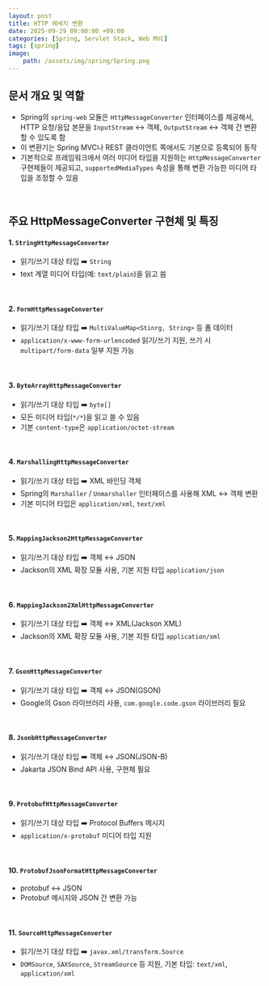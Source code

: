 ```yaml
---
layout: post
title: HTTP 메세지 변환
date: 2025-09-29 09:00:00 +09:00
categories: [Spring, Servlet Stack, Web MVC]
tags: [spring]
image:
    path: /assets/img/spring/Spring.png
---
```


## 문서 개요 및 역할

- Spring의 `spring-web` 모듈은 `HttpMessageConverter` 인터페이스를 제공해서, HTTP 요청/응답 본문을 `InputStream` ↔️ 객체, `OutputStream` ↔️ 객체 간 변환할 수 있도록 함
- 이 변환기는 Spring MVC나 REST 클라이언트 쪽에서도 기본으로 등록되어 동작
- 기본적으로 프레임워크에서 여러 미디어 타입을 지원하는 `HttpMessageConverter` 구현체들이 제공되고, `supportedMediaTypes` 속성을 통해 변환 가능한 미디어 타입을 조정할 수 있음

<br>

## 주요 HttpMessageConverter 구현체 및 특징

#### 1. `StringHttpMessageConverter`

- 읽기/쓰기 대상 타입 ➡️ `String`
- text 계열 미디어 타입(예: `text/plain`)을 읽고 씀

<br>

#### 2. `FormHttpMessageConverter`

- 읽기/쓰기 대상 타입 ➡️ `MultiValueMap<Stinrg, String>` 등 폼 데이터
- `application/x-www-form-urlencoded` 읽기/쓰기 지원, 쓰기 시 `multipart/form-data` 일부 지원 가능

<br>

#### 3. `ByteArrayHttpMessageConverter`

- 읽기/쓰기 대상 타입 ➡️ `byte[]`
- 모든 미디어 타입(`*/*`)을 읽고 쓸 수 있음
- 기본 `content-type`은 `application/octet-stream`

<br>

#### 4. `MarshallingHttpMessageConverter`

- 읽기/쓰기 대상 타입 ➡️ XML 바인딩 객체
- Spring의 `Marshaller` / `Unmarshaller` 인터페이스를 사용해 XML ↔️ 객체 변환
- 기본 미디어 타입은 `application/xml`, `text/xml`

<br>

#### 5. `MappingJackson2HttpMessageConverter`

- 읽기/쓰기 대상 타입 ➡️ 객체 ↔️ JSON
- Jackson의 XML 확장 모듈 사용, 기본 지원 타입 `application/json`

<br>

#### 6. `MappingJackson2XmlHttpMessageConverter`

- 읽기/쓰기 대상 타입 ➡️ 객체 ↔️ XML(Jackson XML)
- Jackson의 XML 확장 모듈 사용, 기본 지원 타입 `application/xml`

<br>

#### 7. `GsonHttpMessageConverter`

- 읽기/쓰기 대상 타입 ➡️ 객체 ↔️ JSON(GSON)
- Google의 Gson 라이브러리 사용, `com.google.code.gson` 라이브러리 필요

<br>

#### 8. `JsonbHttpMessageConverter`

- 읽기/쓰기 대상 타입 ➡️ 객체 ↔️ JSON(JSON-B)
- Jakarta JSON Bind API 사용, 구현체 필요 

<br>

#### 9. `ProtobufHttpMessageConverter`

- 읽기/쓰기 대상 타입 ➡️ Protocol Buffers 메시지
- `application/x-protobuf` 미디어 타입 지원

<br>

#### 10. `ProtobufJsonFormatHttpMessageConverter`

- protobuf ↔️ JSON
- Protobuf 메시지와 JSON 간 변환 가능

<br>

#### 11. `SourceHttpMessageConverter`

- 읽기/쓰기 대상 타입 ➡️ `javax.xml/transform.Source`
- `DOMSource`, `SAXSource`, `StreamSource` 등 지원, 기본 타입: `text/xml`, `application/xml`